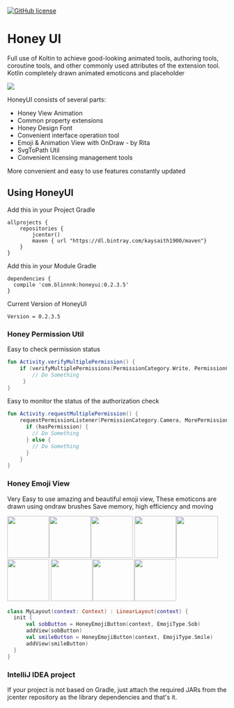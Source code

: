 <p><a href="http://www.apache.org/licenses/LICENSE-2.0"><img src="https://camo.githubusercontent.com/8e7da7b6b632d5ef4bce9a550a5d5cfe400ca1fe/68747470733a2f2f696d672e736869656c64732e696f2f62616467652f6c6963656e73652d4170616368652532304c6963656e7365253230322e302d626c75652e7376673f7374796c653d666c6174" alt="GitHub license" data-canonical-src="https://img.shields.io/badge/license-Apache%20License%202.0-blue.svg?style=flat" style="max-width:100%;"></a></p>

# Honey UI

Full use of Koltin to achieve good-looking animated tools, authoring tools, coroutine tools, and other commonly used attributes of the extension tool. Kotlin completely drawn animated emoticons and placeholder

![](https://github.com/kaysaith/honeyui/blob/master/honey/src/main/res/drawable/honeyui.jpg)

HoneyUI consists of several parts:

* Honey View Animation
* Common property extensions
* Honey Design Font
* Convenient interface operation tool
* Emoji & Animation View with OnDraw - by Rita
* SvgToPath Util
* Convenient licensing management tools

More convenient and easy to use features constantly updated

## Using HoneyUI

Add this in your Project Gradle
```renderscript
allprojects {
    repositories {
        jcenter()
        maven { url "https://dl.bintray.com/kaysaith1900/maven"}
    }
}
```

Add this in your Module Gradle
```renderscript
dependencies {
  compile 'com.blinnnk:honeyui:0.2.3.5'  
}
```

Current Version of HoneyUI

```renderscript
Version = 0.2.3.5
```

### Honey Permission Util

Easy to check permission status

```kotlin
fun Activity.verifyMultiplePermission() {
    if (verifyMultiplePermissions(PermissionCategory.Write, PermissionCategory.Read)) {
        // Do Something
     }
}
```

Easy to monitor the status of the authorization check

```kotlin
fun Activity.requestMultiplePermission() {
    requestPermissionListener(PermissionCategory.Camera, MorePermissions) { hasPermission ->
      if (hasPermission) {
        // Do Something
      } else {
        // Do Something
      }
    }
}

```

### Honey Emoji View

Very Easy to use amazing and beautiful emoji view, These emoticons are drawn using ondraw brushes
Save memory, high efficiency and moving

<img src="https://github.com/kaysaith/honeyui/blob/master/honey/src/main/res/drawable/cold.gif" width="96"><img src="https://github.com/kaysaith/honeyui/blob/master/honey/src/main/res/drawable/cry.gif" width="96"><img src="https://github.com/kaysaith/honeyui/blob/master/honey/src/main/res/drawable/flouringeyes.gif" width="96">
<img src="https://github.com/kaysaith/honeyui/blob/master/honey/src/main/res/drawable/helplesslaugh.gif" width="96"><img src="https://github.com/kaysaith/honeyui/blob/master/honey/src/main/res/drawable/laughcry.gif" width="96"><img src="https://github.com/kaysaith/honeyui/blob/master/honey/src/main/res/drawable/sad.gif" width="96">
<img src="https://github.com/kaysaith/honeyui/blob/master/honey/src/main/res/drawable/shy.gif" width="96"><img src="https://github.com/kaysaith/honeyui/blob/master/honey/src/main/res/drawable/thumb.gif" width="96"><img src="https://github.com/kaysaith/honeyui/blob/master/honey/src/main/res/drawable/angry.gif" width="96">

```kotlin
class MyLayout(context: Context) : LinearLayout(context) {
  init {
      val sobButton = HoneyEmojiButton(context, EmojiType.Sob) 
      addView(sobButton)
      val smileButton = HoneyEmojiButton(context, EmojiType.Smile)
      addView(smileButton)
  }
}
```

### IntelliJ IDEA project

If your project is not based on Gradle, just attach the required JARs from the jcenter repository as the library dependencies and that's it.